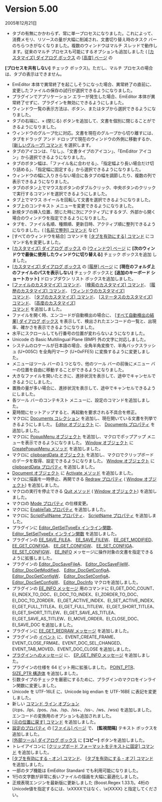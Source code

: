 # Version 5.00

2005年12月21日

- タブの有無にかかわらず、常に単一プロセスになりました。これによって、消費メモリ、リソースの量が大幅に削減され、文書切り替え時のタスク バーのちらつきがなくなりました。複数のウィンドウはマルチ スレッドで動作します。従来のマルチ プロセスも可能にするオプションも追加しました ( [\[カスタマイズ\] ダイアログ ボックス](../dlg/customize/index) の [\[高度\] ページ](../dlg/customize/advanced/index) の

**\[プロセスを共有しない\]** チェック ボックス)。ただし、マルチ プロセスの場合は、タブの表示はできません。
- EmEditor 本体で異常終了を起こしそうになった場合、異常終了の直前に、変更したファイルの保存の試行が選択できるようになりました。
- プラグインでアプリケーション エラーが発生した場合、EmEditor 本体が異常終了せずに、プラグインを無効にできるようにしました。
- ウィンドウ一覧の表示方法は、ボタン、またはタブから選択できるようになりました。
- タブの右端に、× (閉じる) ボタンを追加して、文書を個別に閉じることができるようになりました。
- ウィンドウのグループ化に対応。文書を現在のグループから切り離すには、タブをドラッグ アンド ドロップで現在のウィンドウの外側に移動するか、 [\[新しいグループ\] コマンド](../cmd/window/new_group) を選択します。
- タブのアイコンは、「なし」、「文書タイプのアイコン」、「EmEditor アイコン」から選択できるようになりました。
- タブのボタン幅は、「ファイル名に合わせる」、「指定幅より長い場合だけ切り詰める」、「指定幅に固定する」から選択できるようになりました。
- ウィンドウの幅に入りきらない場合に各タブの幅を調節したり、複数の列で表示できるようになりました。
- タブのボタン上でマウス左ボタンのダブルクリック、中央ボタンのクリックで実行するコマンドを選択できるようにしました。
- タブ上でマウス ホイールを回転して文書を選択できるようになりました。
- タブ上のコンテキスト メニューを変更できるようになりました。
- 新規タブの挿入位置、閉じた時に次にアクティブにするタブ、外部から開く場合のウィンドウを指定できるようになりました。
- タブを、ファイル名順、種類順、更新日時、アクティブ順に整列できるようになりました。( [\[名前で整列\] コマンド](../cmd/view/sort_file_name) など)
- \[すべてのウィンドウを結合\] コマンドを [\[タブを有効にする\] コマンド](../cmd/window/window_combine) にコマンド名を変更しました。
- [\[カスタマイズ\] ダイアログ ボックス](../dlg/customize/index) の [\[ウィンドウ\] ページ](../dlg/customize/window/index) に **\[次のウィンドウで最後に使用したウィンドウに切り替える\]** チェック ボックスを追加
しました。
- [\[カスタマイズ\] ダイアログ ボックス](../dlg/customize/index) の [\[履歴\] ページ](../dlg/customize/history/index) に **\[現在のフォルダ上のファイルのパスを表示しない\]** チェック ボックスと **\[追加のキーボード ショートカット\]** ドロップダウン リスト ボックスを追加しました。
- [\[ファイルのカスタマイズ\] コマンド](../cmd/tools/customize_file)、 [\[検索のカスタマイズ\] コマンド](../cmd/tools/customize_search)、 [\[履歴のカスタマイズ\] コマンド](../cmd/tools/customize_history)、 [\[ウィンドウのカスタマイズ\] \
コマンド](../cmd/tools/customize_window)、 [\[タブのカスタマイズ\] コマンド](../cmd/tools/customize_tab)、 [\[ステータスのカスタマイズ\] コマンド](../cmd/tools/customize_status)、 [\[高度のカスタマイズ\] \
コマンド](../cmd/tools/customize_file) を追加しました。
- ファイルを開く時、エンコードが自動検出の場合に、 [\[すべて自動検出の結果\] ダイアログ ボックス](../dlg/detect_result/index) を表示して、検出されたエンコードの一覧と、出現率、確かさを表示できるようになりました。
- 水平にスクロールしても行番号の位置が変わらないようになりました。
- Unicode の Basic Multilingual Plane (BMP) 外の文字に対応しました。
- システムのロケールが日本語の場合、全角半角変換で、半角バックスラッシュ (U+005C) を全角円マーク (U+0xFFE5) に変換するように変更しました。
- メニューはツール バーの１つとなり、他のツール バーの前後にメニュー バーの位置を自由に移動することができるようになりました。
- 大きなファイルを開いたときに、進捗状況を表示して、途中でキャンセルできるようにしました。
- 置換の量が多い場合に、進捗状況を表示して、途中でキャンセルできるようにしました。
- 各ツール バーのコンテキスト メニューに、設定のコマンドを追加しました。
- 夏時間にセットアップすると、再起動を要求される不具合を修正。
- マクロに [Documents コレクション](../macro/documents/index) を追加し、現在開いている文書を列挙できるようにしました。 [Editor オブジェクト](../macro/editor/index) に、 [Documents プロパティ](../macro/editor/editor_documents) を追加しました。
- マクロに [PopupMenu オブジェクト](../macro/popupmenu/index) を追加し、マクロでポップアップ メニューを表示できるようになりました。 [Window オブジェクト](../macro/window/index) に [CreatePopupMenu メソッド](../macro/window/createpopupmenu) を追加しました。
- マクロに [clipboardData オブジェクト](../macro/clipboarddata/index) を追加し、マクロでクリップボードのデータを取得、設定できるようになりました。 [Window オブジェクト](../macro/window/index) に [clipboardData プロパティ](../macro/window/clipboarddata) を追加しました。
- [Document オブジェクト](../macro/document/index) に [Activate メソッド](../macro/document/document_activate) を追加しました。
- マクロに描画を一時停止、再開できる [Redraw プロパティ](../macro/window/window_redraw) ( [Window オブジェクト](../macro/window/index)) を追加しました。
- マクロの実行を停止できる [Quit メソッド](../macro/window/quit) ( [Window オブジェクト](../macro/window/index)) を追加しました。
- マクロの [Mode プロパティ](../macro/selection/selection_mode) の仕様変更。
- マクロに [EnableTab プロパティ](../macro/editor/editor_enabletab) を追加しました。
- マクロに [ScriptFullName プロパティ](../macro/window/scriptfullname)、 [ScriptName プロパティ](../macro/window/scriptname) を追加しました。
- プラグインに [Editor\_GetSelTypeEx インライン関数](../plugin/macro/editor_getseltypeex)、 [Editor\_SetSelTypeEx インライン関数](../plugin/macro/editor_setseltypeex) を追加しました。
- プラグインの [EE\_SAVE\_FILEA](../plugin/message/ee_save_filea)、 [EE\_SAVE\_FILEW](../plugin/message/ee_save_filew)、 [EE\_GET\_MODIFIED](../plugin/message/ee_get_modified)、 [EE\_GET\_CONFIGA](../plugin/message/ee_get_configa)、 [EE\_GET\_CONFIGW](../plugin/message/ee_get_configw)、 [EE\_SET\_CONFIGA](../plugin/message/ee_set_configa)、 [EE\_SET\_CONFIGW](../plugin/message/ee_set_configw)、 [EE\_INFO](../plugin/message/ee_info)
メッセージに操作対象の文書を指定できるように拡張しました。
- プラグインの [Editor\_DocSaveFileA](../plugin/macro/editor_docsavefilea)、 [Editor\_DocSaveFileW](../plugin/macro/editor_docsavefilew)、 [Editor\_DocGetModified](../plugin/macro/editor_docgetmodified)、 [Editor\_DocGetConfigA](../plugin/macro/editor_docgetconfiga)、 [Editor\_DocGetConfigW](../plugin/macro/editor_docgetconfigw)、 [Editor\_DocSetConfigA](../plugin/macro/editor_docsetconfiga)、 [Editor\_DocSetConfigW](../plugin/macro/editor_docsetconfigw)、 [Editor\_DocInfo](../plugin/macro/editor_docinfo)
マクロを追加しました。
- プラグインの [EE\_INFO メッセージ](../plugin/message/ee_info) 用のコマンドに
EI\_GET\_DOC\_COUNT、EI\_INDEX\_TO\_DOC、EI\_DOC\_TO\_INDEX、EI\_ZORDER\_TO\_DOC、EI\_DOC\_TO\_ZORDER、EI\_GET\_ACTIVE\_INDEX、EI\_SET\_ACTIVE\_INDEX、EI\_GET\_FULL\_TITLEA、EI\_GET\_FULL\_TITLEW、EI\_GET\_SHORT\_TITLEA、EI\_GET\_SHORT\_TITLEW、EI\_GET\_SAVE\_AS\_TITLEA、EI\_GET\_SAVE\_AS\_TITLEW、EI\_MOVE\_ORDER、EI\_CLOSE\_DOC、EI\_SAVE\_DOC を追加しました。
- プラグインに [EE\_GET\_REDRAW メッセージ](../plugin/message/ee_get_redraw) を追加しました。
- プラグインの [イベント](../plugin/event/index) に、EVENT\_CREATE\_FRAME、EVENT\_CLOSE\_FRMAE、EVENT\_DOC\_SEL\_CHANGED、EVENT\_TAB\_MOVED、EVENT\_DOC\_CLOSE を追加しました。
- [プラグインへのメッセージ](../plugin/plugin_message/index) に、 [EP\_GET\_INFO メッセージ](../plugin/plugin_message/ep_get_info) を追加しました。
- プラグインの仕様を 64 ビット用に拡張しました。 [POINT\_PTR](../plugin/structure/point_ptr)、 [SIZE\_PTR 構造体](../plugin/structure/size_ptr) を追加しました。
- 引数タイプのチェックを厳密にするために、プラグインのマクロをインライン関数に変更しました。
- Unicode を UTF-16LE に、Unicode big endian を UTF-16BE に表記を変更しました。
- 新しい [コマンド ライン オプション](../howto/file/file_commandline) (/cps、/ipi、/pos、/sa、/sp、/ss+、/ss-、/ws、/wss) を追加しました。エンコードの変換用のオプションも追加されました。
- [\[元の位置に戻す\] コマンド](../cmd/window/restore_pos) を追加しました。
- [設定のプロパティ](../dlg/properties/index) の [\[ファイル\] ページ](../dlg/properties/file/index) で、 **\[監視間隔\]** テキスト ボックスを追加しました。
- [\[外部ツール\] ダイアログ ボックス](../dlg/tools/index) に **\[コピー\]** ボタンを追加しました。
- トレイアイコンに [\[クリップボード フォーマットをテキストに固定\] コマンド](../cmd/edit/force_clipboard_text) を追加しました。
- [\[タブを有効にする \- オン\] コマンド](../cmd/window/window_combine_on)、 [\[タブを有効にする \- オフ\] コマンド](../cmd/window/window_combine_off) を追加しました。
- 一部のタブ機能は EmEditor Standard でも利用可能になりました。
- 1行の文字数が非常に長いファイルの描画を大幅に最適化しました。
- 正規表現エンジンを最新版に更新しました (Boost.Regex 1.33.1)。4桁のUnicode値を指定するには、\\xXXXXではなく、\\x{XXXX} と指定してください。
